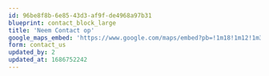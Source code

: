 ```yaml
---
id: 96be8f8b-6e85-43d3-af9f-de4968a97b31
blueprint: contact_block_large
title: 'Neem Contact op'
google_maps_embed: 'https://www.google.com/maps/embed?pb=!1m18!1m12!1m3!1d2456.694752215431!2d5.559130042164942!3d51.99421703799158!2m3!1f0!2f0!3f0!3m2!1i1024!2i768!4f13.1!3m3!1m2!1s0x47c653e9adfdafb9%3A0x9f3f9db5b60e4a5!2sCuneraweg%20266%2C%203911%20RT%20Rhenen!5e0!3m2!1snl!2snl!4v1616938234148!5m2!1snl!2snl'
form: contact_us
updated_by: 2
updated_at: 1686752242
---
```


